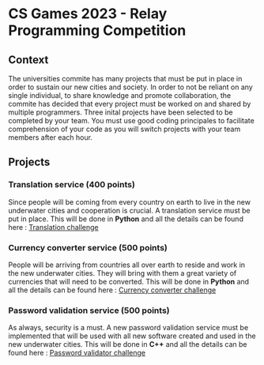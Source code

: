 # CS Games 2023 - Relay Programming Competition

## Context

The universities commite has many projects that must be put in place in order to sustain our new cities and society. In order to not be reliant on any single individual, to share knowledge and promote collaboration, the commite has decided that every project must be worked on and shared by multiple programmers. Three inital projects have been selected to be completed by your team. You must use good coding principales to facilitate comprehension of your code as you will switch projects with your team members after each hour.

## Projects

### Translation service (400 points)

Since people will be coming from every country on earth to live in the new underwater cities and cooperation is crucial. A translation service must be put in place. This will be done in **Python** and all the details can be found here : [Translation challenge](Python/traduction_en.md)

### Currency converter service (500 points)

People will be arriving from countries all over earth to reside and work in the new underwater cities. They will bring with them a great variety of currencies that will need to be converted. This will be done in **Python** and all the details can be found here : [Currency converter challenge](Python/currencyConverter_en.md) 

### Password validation service (500 points)

As always, security is a must. A new password validation service must be implemented that will be used with all new software created and used in the new underwater cities. This will be done in **C++** and all the details can be found here : [Password validator challenge](C++/validationMDP_en.md)
